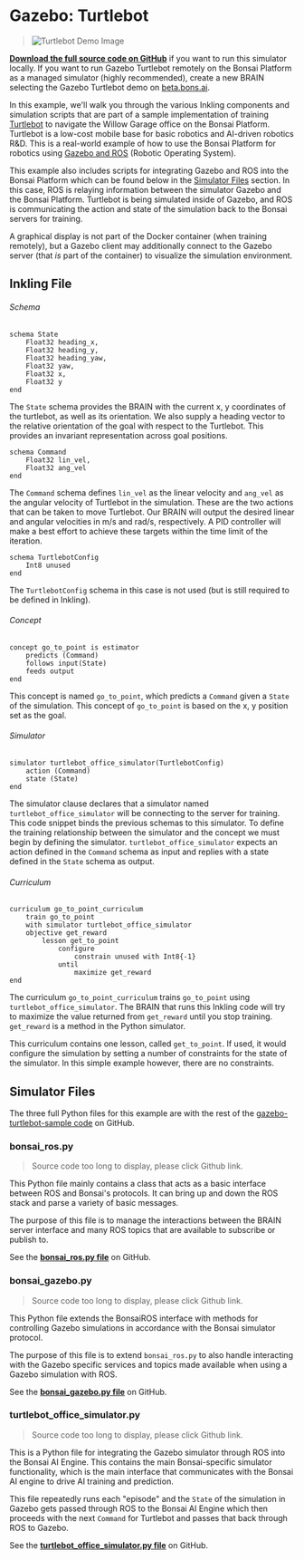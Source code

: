 # Gazebo: Turtlebot

> ![Turtlebot Demo Image](../images/bonsai-turtlebot-demo.png)

[**Download the full source code on GitHub**][1] if you want to run this simulator
locally. If you want to run Gazebo Turtlebot remotely on the Bonsai Platform as
a managed simulator (highly recommended), create a new BRAIN selecting the
Gazebo Turtlebot demo on [beta.bons.ai][4].

In this example, we'll walk you through the various Inkling components and
simulation scripts that are part of a sample implementation of training
[Turtlebot][2] to navigate the Willow Garage office on the Bonsai Platform.
Turtlebot is a low-cost mobile base for basic robotics and AI-driven robotics
R&D. This is a real-world example of how to use the Bonsai Platform for robotics
using [Gazebo and ROS][3] (Robotic Operating System).

This example also includes scripts for integrating Gazebo and ROS into the
Bonsai Platform which can be found below in the [Simulator Files][8] section.
In this case, ROS is relaying information between the simulator Gazebo and the
Bonsai Platform. Turtlebot is being simulated inside of Gazebo, and ROS is
communicating the action and state of the simulation back to the Bonsai servers for training.

 A graphical display is not part of the Docker container (when training remotely),
 but a Gazebo client may additionally connect to the Gazebo server (that *is*
 part of the container) to visualize the simulation environment.

## Inkling File

###### Schema

```inkling
schema State
    Float32 heading_x,
    Float32 heading_y,
    Float32 heading_yaw,
    Float32 yaw,
    Float32 x,
    Float32 y
end
```

The `State` schema provides the BRAIN with the current x, y coordinates of the
turtlebot, as well as its orientation. We also supply a heading vector to the
relative orientation of the goal with respect to the Turtlebot. This provides an
invariant representation across goal positions.

```inkling
schema Command
    Float32 lin_vel,
    Float32 ang_vel
end
```

The `Command` schema defines `lin_vel` as the linear velocity and `ang_vel` as
the angular velocity of Turtlebot in the simulation. These are the two actions
that can be taken to move Turtlebot. Our BRAIN will output the desired linear
and angular velocities in m/s and rad/s, respectively. A PID controller will
make a best effort to achieve these targets within the time limit of the iteration.

```inkling
schema TurtlebotConfig
    Int8 unused
end
```

The `TurtlebotConfig` schema in this case is not used (but is still required to
be defined in Inkling).

###### Concept

```inkling
concept go_to_point is estimator
    predicts (Command)
    follows input(State)
    feeds output
end
```

This concept is named `go_to_point`, which predicts a `Command` given a `State`
of the simulation. This concept of `go_to_point` is based on the x, y position
set as the goal.

###### Simulator

```inkling
simulator turtlebot_office_simulator(TurtlebotConfig)
    action (Command)
    state (State)
end
```


The simulator clause declares that a simulator named `turtlebot_office_simulator`
will be connecting to the server for training. This code snippet binds the
previous schemas to this simulator. To define the training relationship between
the simulator and the concept we must begin by defining the simulator.
`turtlebot_office_simulator` expects an action defined in the `Command` schema
as input and replies with a state defined in the `State` schema as output.

###### Curriculum

```inkling
curriculum go_to_point_curriculum
    train go_to_point
    with simulator turtlebot_office_simulator
    objective get_reward
        lesson get_to_point
            configure
                constrain unused with Int8{-1}
            until
                maximize get_reward
end
```

The curriculum `go_to_point_curriculum` trains `go_to_point` using
`turtlebot_office_simulator`. The BRAIN that runs this Inkling code will try to
maximize the value returned from `get_reward` until you stop training.
`get_reward` is a method in the Python simulator.

This curriculum contains one lesson, called `get_to_point`. If used, it would
configure the simulation by setting a number of constraints for the state of
the simulator. In this simple example however, there are no constraints.

## Simulator Files

The three full Python files for this example are with the rest of the
[gazebo-turtlebot-sample code][1] on GitHub.

### bonsai_ros.py

> Source code too long to display, please click Github link.

This Python file mainly contains a class that acts as a basic interface between
ROS and Bonsai's protocols. It can bring up and down the ROS stack and parse a
variety of basic messages.

The purpose of this file is to manage the interactions between the BRAIN server
interface and many ROS topics that are available to subscribe or publish to.

See the [**bonsai_ros.py file**][6] on GitHub.

### bonsai_gazebo.py

> Source code too long to display, please click Github link.

This Python file extends the BonsaiROS interface with methods for controlling
Gazebo simulations in accordance with the Bonsai simulator protocol.

The purpose of this file is to extend `bonsai_ros.py` to also handle interacting
with the Gazebo specific services and topics made available when using a Gazebo
simulation with ROS.

See the [**bonsai_gazebo.py file**][5] on GitHub.

### turtlebot_office_simulator.py

> Source code too long to display, please click Github link.

This is a Python file for integrating the Gazebo simulator through ROS into
the Bonsai AI Engine. This contains the main Bonsai-specific simulator functionality,
which is the main interface that communicates with the Bonsai AI engine
to drive AI training and prediction.

This file repeatedly runs each "episode" and the `State`
of the simulation in Gazebo gets passed through ROS to the Bonsai AI Engine
which then proceeds with the next `Command` for Turtlebot and passes that back
through ROS to Gazebo. 

See the [**turtlebot_office_simulator.py file**][7] on GitHub.

[1]: https://github.com/BonsaiAI/gazebo-turtlebot-sample
[2]: http://www.turtlebot.com/
[3]: http://gazebosim.org/tutorials?tut=ros_overview
[4]: https://beta.bons.ai/new
[5]: https://github.com/BonsaiAI/gazebo-turtlebot-sample/blob/master/scripts/bonsai_gazebo.py
[6]: https://github.com/BonsaiAI/gazebo-turtlebot-sample/blob/master/scripts/bonsai_ros.py
[7]: https://github.com/BonsaiAI/gazebo-turtlebot-sample/blob/master/scripts/turtlebot_office_simulator.py
[8]: #simulator-files